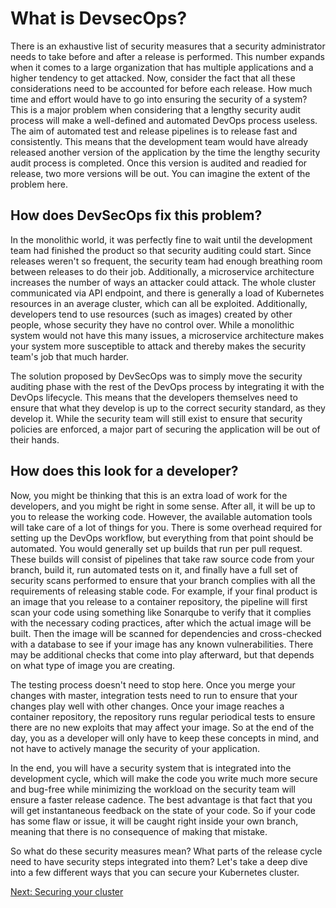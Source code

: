 # What is DevsecOps? 

There is an exhaustive list of security measures that a security administrator needs to take before and after a release is performed. This number expands when it comes to a large organization that has multiple applications and a higher tendency to get attacked. Now, consider the fact that all these considerations need to be accounted for before each release. How much time and effort would have to go into ensuring the security of a system? This is a major problem when considering that a lengthy security audit process will make a well-defined and automated DevOps process useless. The aim of automated test and release pipelines is to release fast and consistently. This means that the development team would have already released another version of the application by the time the lengthy security audit process is completed. Once this version is audited and readied for release, two more versions will be out. You can imagine the extent of the problem here.

## How does DevSecOps fix this problem?

In the monolithic world, it was perfectly fine to wait until the development team had finished the product so that security auditing could start. Since releases weren't so frequent, the security team had enough breathing room between releases to do their job. Additionally, a microservice architecture increases the number of ways an attacker could attack. The whole cluster communicated via API endpoint, and there is generally a load of Kubernetes resources in an average cluster, which can all be exploited. Additionally, developers tend to use resources (such as images) created by other people, whose security they have no control over. While a monolithic system would not have this many issues, a microservice architecture makes your system more susceptible to attack and thereby makes the security team's job that much harder. 

The solution proposed by DevSecOps was to simply move the security auditing phase with the rest of the DevOps process by integrating it with the DevOps lifecycle. This means that the developers themselves need to ensure that what they develop is up to the correct security standard, as they develop it. While the security team will still exist to ensure that security policies are enforced, a major part of securing the application will be out of their hands.

## How does this look for a developer?

Now, you might be thinking that this is an extra load of work for the developers, and you might be right in some sense. After all, it will be up to you to release the working code. However, the available automation tools will take care of a lot of things for you. There is some overhead required for setting up the DevOps workflow, but everything from that point should be automated. You would generally set up builds that run per pull request. These builds will consist of pipelines that take raw source code from your branch, build it, run automated tests on it, and finally have a full set of security scans performed to ensure that your branch complies with all the requirements of releasing stable code. For example, if your final product is an image that you release to a container repository, the pipeline will first scan your code using something like Sonarqube to verify that it complies with the necessary coding practices, after which the actual image will be built. Then the image will be scanned for dependencies and cross-checked with a database to see if your image has any known vulnerabilities. There may be additional checks that come into play afterward, but that depends on what type of image you are creating. 

The testing process doesn't need to stop here. Once you merge your changes with master, integration tests need to run to ensure that your changes play well with other changes. Once your image reaches a container repository, the repository runs regular periodical tests to ensure there are no new exploits that may affect your image. So at the end of the day, you as a developer will only have to keep these concepts in mind, and not have to actively manage the security of your application.

In the end, you will have a security system that is integrated into the development cycle, which will make the code you write much more secure and bug-free while minimizing the workload on the security team will ensure a faster release cadence. The best advantage is that fact that you will get instantaneous feedback on the state of your code. So if your code has some flaw or issue, it will be caught right inside your own branch, meaning that there is no consequence of making that mistake.

So what do these security measures mean? What parts of the release cycle need to have security steps integrated into them? Let's take a deep dive into a few different ways that you can secure your Kubernetes cluster.

[Next: Securing your cluster](./kubernetes-security.md)
